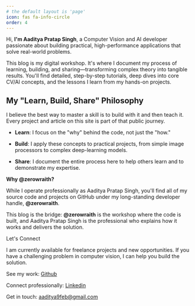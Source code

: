 ```yaml
---
# the default layout is 'page'
icon: fas fa-info-circle
order: 4
---
```

Hi, **I'm Aaditya Pratap Singh**, a Computer Vision and AI developer passionate about building practical, high-performance applications that solve real-world problems.

This blog is my digital workshop. It's where I document my process of learning, building, and sharing—transforming complex theory into tangible results. You'll find detailed, step-by-step tutorials, deep dives into core CV/AI concepts, and the lessons I learn from my hands-on projects.

## My "Learn, Build, Share" Philosophy

I believe the best way to master a skill is to build with it and then teach it. Every project and article on this site is part of that public journey.

- **Learn**: I focus on the "why" behind the code, not just the "how."

- **Build**: I apply these concepts to practical projects, from simple image processors to complex deep-learning models.

- **Share**: I document the entire process here to help others learn and to demonstrate my expertise.

**Why @zerowraith?**

While I operate professionally as Aaditya Pratap Singh, you'll find all of my source code and projects on GitHub under my long-standing developer handle, **@zerowraith**.

This blog is the bridge: **@zerowraith** is the workshop where the code is built, and Aaditya Pratap Singh is the professional who explains how it works and delivers the solution.

Let's Connect

I am currently available for freelance projects and new opportunities. If you have a challenging problem in computer vision, I can help you build the solution.

See my work: [Github](https://github.com/zerowraith)

Connect professionally: [Linkedin](https://www.linkedin.com/in/aps-cv)

Get in touch: aaditya9feb@gmail.com